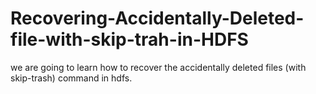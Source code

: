 # Recovering-Accidentally-Deleted-file-with-skip-trah-in-HDFS
we are going to learn how to recover the accidentally deleted files (with skip-trash) command in hdfs.
